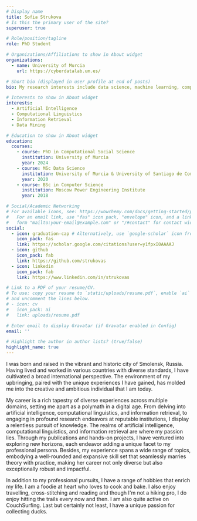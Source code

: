 ```yaml
---
# Display name
title: Sofia Strukova
# Is this the primary user of the site?
superuser: true

# Role/position/tagline
role: PhD Student

# Organizations/Affiliations to show in About widget
organizations:
  - name: University of Murcia
    url: https://cyberdatalab.um.es/

# Short bio (displayed in user profile at end of posts)
bio: My research interests include data science, machine learning, computational social science and learning analytics.

# Interests to show in About widget
interests:
  - Artificial Intelligence
  - Computational Linguistics
  - Information Retrieval
  - Data Mining

# Education to show in About widget
education:
  courses:
    - course: PhD in Computational Social Science
      institution: University of Murcia
      year: 2024
    - course: MSc Data Science
      institution: University of Murcia & University of Santiago de Compostela
      year: 2020
    - course: BSc in Computer Science
      institution: Moscow Power Engineering Institute
      year: 2018

# Social/Academic Networking
# For available icons, see: https://wowchemy.com/docs/getting-started/page-builder/#icons
#   For an email link, use "fas" icon pack, "envelope" icon, and a link in the
#   form "mailto:your-email@example.com" or "/#contact" for contact widget.
social:
  - icon: graduation-cap # Alternatively, use `google-scholar` icon from `ai` icon pack
    icon_pack: fas
    link: https://scholar.google.com/citations?user=y1fpxI0AAAAJ
  - icon: github
    icon_pack: fab
    link: https://github.com/strukovas
  - icon: linkedin
    icon_pack: fab
    link: https://www.linkedin.com/in/strukovas

# Link to a PDF of your resume/CV.
# To use: copy your resume to `static/uploads/resume.pdf`, enable `ai` icons in `params.toml`,
# and uncomment the lines below.
# - icon: cv
#   icon_pack: ai
#   link: uploads/resume.pdf

# Enter email to display Gravatar (if Gravatar enabled in Config)
email: ''

# Highlight the author in author lists? (true/false)
highlight_name: true
---
```


I was born and raised in the vibrant and historic city of Smolensk, Russia. Having lived and worked in various countries with diverse standards, I have cultivated a broad international perspective. The environment of my upbringing, paired with the unique experiences I have gained, has molded me into the creative and ambitious individual that I am today.

My career is a rich tapestry of diverse experiences across multiple domains, setting me apart as a polymath in a digital age. From delving into artificial intelligence, computational linguistics, and information retrieval, to engaging in profound research endeavors at reputable institutions, I display a relentless pursuit of knowledge. The realms of artificial intelligence, computational linguistics, and information retrieval are where my passion lies. Through my publications and hands-on projects, I have ventured into exploring new horizons, each endeavor adding a unique facet to my professional persona. Besides, my experience spans a wide range of topics, embodying a well-rounded and expansive skill set that seamlessly marries theory with practice, making her career not only diverse but also exceptionally robust and impactful.

In addition to my professional pursuits, I have a range of hobbies that enrich my life. I am a foodie at heart who loves to cook and bake. I also enjoy travelling, cross-stitching and reading and though I'm not a hiking pro, I do enjoy hitting the trails every now and then. I am also quite active on CouchSurfing. Last but certainly not least, I have a unique passion for collecting ducks.